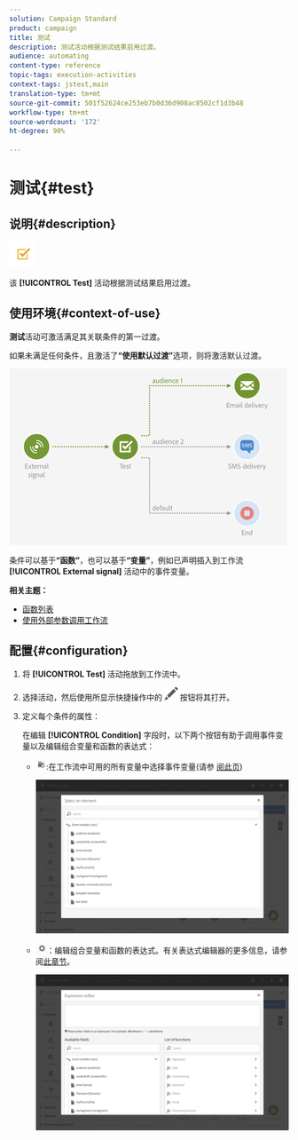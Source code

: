 ```yaml
---
solution: Campaign Standard
product: campaign
title: 测试
description: 测试活动根据测试结果启用过渡。
audience: automating
content-type: reference
topic-tags: execution-activities
context-tags: jstest,main
translation-type: tm+mt
source-git-commit: 501f52624ce253eb7b0d36d908ac8502cf1d3b48
workflow-type: tm+mt
source-wordcount: '172'
ht-degree: 90%

---
```



# 测试{#test}

## 说明{#description}

![](assets/test.png)

该 **[!UICONTROL Test]** 活动根据测试结果启用过渡。

## 使用环境{#context-of-use}

**测试**&#x200B;活动可激活满足其关联条件的第一过渡。

如果未满足任何条件，且激活了&#x200B;**“使用默认过渡”**&#x200B;选项，则将激活默认过渡。

![](assets/wkf_test_activity_example.png)

条件可以基于&#x200B;**“函数”**，也可以基于&#x200B;**“变量”**，例如已声明插入到工作流 **[!UICONTROL External signal]** 活动中的事件变量。

**相关主题：**

* [函数列表](../../automating/using/list-of-functions.md)
* [使用外部参数调用工作流](../../automating/using/calling-a-workflow-with-external-parameters.md)

## 配置{#configuration}

1. 将 **[!UICONTROL Test]** 活动拖放到工作流中。
1. 选择活动，然后使用所显示快捷操作中的 ![](assets/edit_darkgrey-24px.png) 按钮将其打开。
1. 定义每个条件的属性：

   在编辑 **[!UICONTROL Condition]** 字段时，以下两个按钮有助于调用事件变量以及编辑组合变量和函数的表达式：

   * ![](assets/extsignal_picker.png):在工作流中可用的所有变量中选择事件变量(请参 [阅此页](../../automating/using/customizing-workflow-external-parameters.md))

      ![](assets/wkf_test_activity_variables.png)

   * ![](assets/extsignal_expression_editor.png)：编辑组合变量和函数的表达式。有关表达式编辑器的更多信息，请参阅[此章节](../../automating/using/advanced-expression-editing.md)。

      ![](assets/wkf_test_activity_variables_expression.png)
